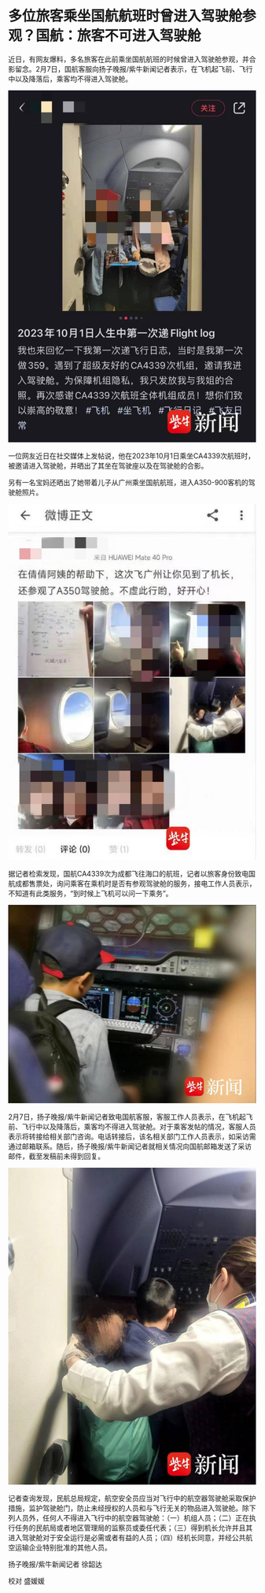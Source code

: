 # 多位旅客乘坐国航航班时曾进入驾驶舱参观？国航：旅客不可进入驾驶舱

近日，有网友爆料，多名旅客在此前乘坐国航航班的时候曾进入驾驶舱参观，并合影留念。2月7日，国航客服向扬子晚报/紫牛新闻记者表示，在飞机起飞前、飞行中以及降落后，乘客均不得进入驾驶舱。

![496944a94aaf379627b708cc727b8991.jpg](https://raw.githubusercontent.com/qqhsx/qqnews_image/main/2024/02/07/多位旅客乘坐国航航班时曾进入驾驶舱参观？国航：旅客不可进入驾驶舱/496944a94aaf379627b708cc727b8991.jpg)

一位网友近日在社交媒体上发帖说，他在2023年10月1日乘坐CA4339次航班时，被邀请进入驾驶舱，并晒出了其坐在驾驶座以及在驾驶舱的合影。

另有一名宝妈还晒出了她带着儿子从广州乘坐国航航班，进入A350-900客机的驾驶舱照片。

![a674d7db1bbc275d91b31a022a6de786.jpg](https://raw.githubusercontent.com/qqhsx/qqnews_image/main/2024/02/07/多位旅客乘坐国航航班时曾进入驾驶舱参观？国航：旅客不可进入驾驶舱/a674d7db1bbc275d91b31a022a6de786.jpg)

据记者检索发现，国航CA4339次为成都飞往海口的航班，记者以旅客身份致电国航成都售票处，询问乘客在乘机时是否有参观驾驶舱的服务，接电工作人员表示，不知道有此类服务，“到时候上飞机可以问一下乘务”。

![4fda59885abc3ec70d18cb711b5c1a43.jpg](https://raw.githubusercontent.com/qqhsx/qqnews_image/main/2024/02/07/多位旅客乘坐国航航班时曾进入驾驶舱参观？国航：旅客不可进入驾驶舱/4fda59885abc3ec70d18cb711b5c1a43.jpg)

2月7日，扬子晚报/紫牛新闻记者致电国航客服，客服工作人员表示，在飞机起飞前、飞行中以及降落后，乘客均不得进入驾驶舱。对于乘客发帖的情况，客服人员表示将转接给相关部门咨询。电话转接后，该名相关部门工作人员表示，如采访需通过邮箱联系。随后，扬子晚报/紫牛新闻记者就相关情况向国航邮箱发送了采访邮件，截至发稿前未得到回复。

![35547354188ec5d7bb9d76c2a256f33b.jpg](https://raw.githubusercontent.com/qqhsx/qqnews_image/main/2024/02/07/多位旅客乘坐国航航班时曾进入驾驶舱参观？国航：旅客不可进入驾驶舱/35547354188ec5d7bb9d76c2a256f33b.jpg)

记者查询发现，民航总局规定，航空安全员应当对飞行中的航空器驾驶舱采取保护措施，监护驾驶舱门，防止未经授权的人员和与飞行无关的物品进入驾驶舱。除下列人员外，任何人不得进入飞行中的航空器驾驶舱：（一）机组人员；（二）正在执行任务的民航局或者地区管理局的监察员或委任代表；（三）得到机长允许并且其进入驾驶舱对于安全运行是必需或者有益的人员；（四）经机长同意，并经公共航空运输企业特别批准的其他人员。

扬子晚报/紫牛新闻记者 徐韶达

校对 盛媛媛

